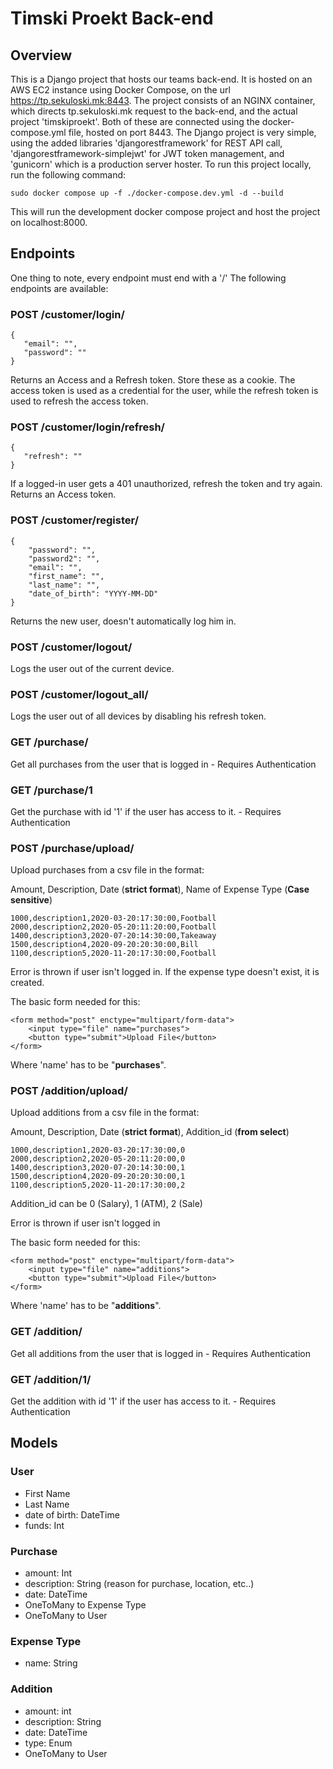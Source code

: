 # Timski Proekt Back-end

## Overview

This is a Django project that hosts our teams back-end. It is hosted on an AWS EC2 instance using Docker Compose, on the url
https://tp.sekuloski.mk:8443. The project consists of an NGINX container, which directs tp.sekuloski.mk request to the back-end, and the 
actual project 'timskiproekt'. Both of these are connected using the docker-compose.yml file, hosted on port 8443. The Django project is 
very simple, using the added libraries 'djangorestframework' for REST API call, 'djangorestframework-simplejwt' for JWT token management,
and 'gunicorn' which is a production server hoster. To run this project locally, run the following command:

    sudo docker compose up -f ./docker-compose.dev.yml -d --build

This will run the development docker compose project and host the project on localhost:8000.

## Endpoints

One thing to note, every endpoint must end with a '/'
The following endpoints are available:

### POST /customer/login/

    {
       "email": "",
       "password": ""
    }

Returns an Access and a Refresh token. Store these as a cookie. The access token is used 
as a credential for the user, while the refresh token is used to refresh the access token.


### POST /customer/login/refresh/

    {
       "refresh": ""
    }

If a logged-in user gets a 401 unauthorized, refresh the token and try again.
Returns an Access token.

### POST /customer/register/

    {
        "password": "",
        "password2": "",
        "email": "",
        "first_name": "",
        "last_name": "",
        "date_of_birth": "YYYY-MM-DD"
    }

Returns the new user, doesn't automatically log him in.

### POST /customer/logout/

Logs the user out of the current device.

### POST /customer/logout_all/

Logs the user out of all devices by disabling his refresh token.

### GET /purchase/ 

Get all purchases from the user that is logged in - Requires Authentication

### GET /purchase/1

Get the purchase with id '1' if the user has access to it. - Requires Authentication

### POST /purchase/upload/

Upload purchases from a csv file in the format:

Amount, Description, Date (**strict format**), Name of Expense Type (**Case sensitive**)

    1000,description1,2020-03-20:17:30:00,Football
    2000,description2,2020-05-20:11:20:00,Football
    1400,description3,2020-07-20:14:30:00,Takeaway
    1500,description4,2020-09-20:20:30:00,Bill
    1100,description5,2020-11-20:17:30:00,Football

Error is thrown if user isn't logged in. If the expense type doesn't exist, it is created.

The basic form needed for this:

    <form method="post" enctype="multipart/form-data">
        <input type="file" name="purchases">
        <button type="submit">Upload File</button>
    </form>

Where 'name' has to be "**purchases**".

### POST /addition/upload/

Upload additions from a csv file in the format:

Amount, Description, Date (**strict format**), Addition_id (**from select**)

    1000,description1,2020-03-20:17:30:00,0
    2000,description2,2020-05-20:11:20:00,0
    1400,description3,2020-07-20:14:30:00,1
    1500,description4,2020-09-20:20:30:00,1
    1100,description5,2020-11-20:17:30:00,2

Addition_id can be 0 (Salary), 1 (ATM), 2 (Sale)

Error is thrown if user isn't logged in

The basic form needed for this:

    <form method="post" enctype="multipart/form-data">
        <input type="file" name="additions">
        <button type="submit">Upload File</button>
    </form>

Where 'name' has to be "**additions**".

### GET /addition/ 

Get all additions from the user that is logged in - Requires Authentication

### GET /addition/1/

Get the addition with id '1' if the user has access to it. - Requires Authentication

## Models

### User
- First Name 
- Last Name 
- date of birth: DateTime 
- funds: Int

### Purchase
- amount: Int 
- description: String (reason for purchase, location, etc..)
- date: DateTime 
- OneToMany to Expense Type 
- OneToMany to User

### Expense Type
- name: String 

### Addition
- amount: int 
- description: String 
- date: DateTime 
- type: Enum 
- OneToMany to User
